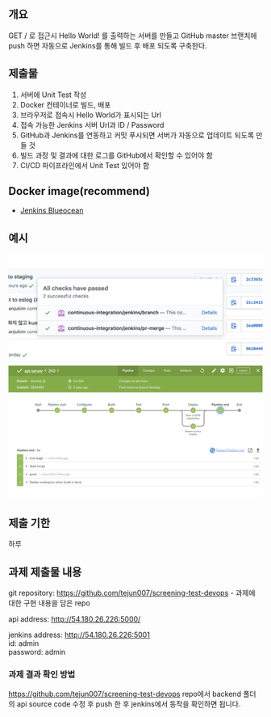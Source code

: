 ## 개요
GET / 로 접근시 Hello World! 를 출력하는 서버를 만들고 GitHub master 브랜치에 push 하면 자동으로 Jenkins를 통해 빌드 후 배포 되도록 구축한다.

## 제출물
1. 서버에 Unit Test 작성
2. Docker 컨테이너로 빌드, 배포
3. 브라우저로 접속시 Hello World가 표시되는 Url
4. 접속 가능한 Jenkins 서버 Url과 ID / Password
5. GitHub과 Jenkins를 연동하고 커밋 푸시되면 서버가 자동으로 업데이트 되도록 만들 것
6. 빌드 과정 및 결과에 대한 로그를 GitHub에서 확인할 수 있어야 함
7. CI/CD 파이프라인에서 Unit Test 있어야 함

## Docker image(recommend)
- [Jenkins Blueocean](https://hub.docker.com/r/jenkinsci/blueocean)

## 예시
![GitHub Jenkins Integration](/screenshots/s2.png?raw=true)
![Jenkins Pipeline](/screenshots/s3.png?raw=true)

## 제출 기한
하루

## 과제 제출물 내용

git repository: https://github.com/tejun007/screening-test-devops - 과제에 대한 구현 내용을 담은 repo

api address: http://54.180.26.226:5000/

jenkins address: http://54.180.26.226:5001 \
id: admin \
password: admin

### 과제 결과 확인 방법 
https://github.com/tejun007/screening-test-devops repo에서 backend 폴더의 api source code 수정 후 push 한 후 jenkins에서 동작을 확인하면 됩니다.


